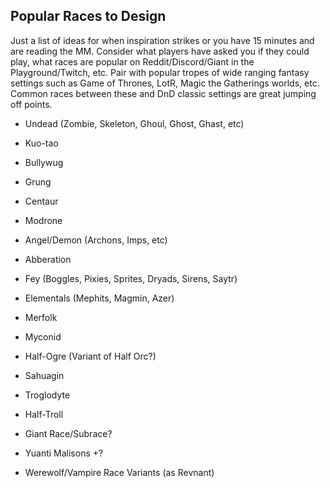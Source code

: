 ## Popular Races to Design

Just a list of ideas for when inspiration strikes or you have 15 minutes and are reading the MM. Consider what players have asked you if they could play, what races are popular on Reddit/Discord/Giant in the Playground/Twitch, etc. Pair with popular tropes of wide ranging fantasy settings such as Game of Thrones, LotR, Magic the Gatherings worlds, etc. Common races between these and DnD classic settings are great jumping off points. 

- Undead (Zombie, Skeleton, Ghoul, Ghost, Ghast, etc)
- Kuo-tao
- Bullywug
- Grung
- Centaur
- Modrone
- Angel/Demon (Archons, Imps, etc)
- Abberation
- Fey (Boggles, Pixies, Sprites, Dryads, Sirens, Saytr)
- Elementals (Mephits, Magmin, Azer)
- Merfolk
- Myconid
- Half-Ogre (Variant of Half Orc?)
- Sahuagin 
- Troglodyte
- Half-Troll
- Giant Race/Subrace?
- Yuanti Malisons +?

- Werewolf/Vampire Race Variants (as Revnant) 
